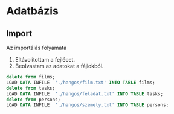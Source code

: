 # Adatbázis

## Import
Az importálás folyamata

1. Eltávolítottam a fejlécet.
2. Beolvastam az adatokat a fájlokból.
```sql
delete from films;
LOAD DATA INFILE  './hangos/film.txt' INTO TABLE films;
delete from tasks;
LOAD DATA INFILE  './hangos/feladat.txt' INTO TABLE tasks;
delete from persons;
LOAD DATA INFILE  './hangos/szemely.txt' INTO TABLE persons;
```



